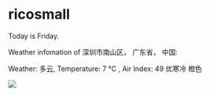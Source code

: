 # ricosmall

Today is Friday.

Weather infomation of 深圳市南山区， 广东省， 中国: 

Weather: 多云, Temperature: 7 ℃ , Air Index: 49 优寒冷 橙色

<img src="https://github-readme-stats.vercel.app/api?username=ricosmall&show_icons=true" />
